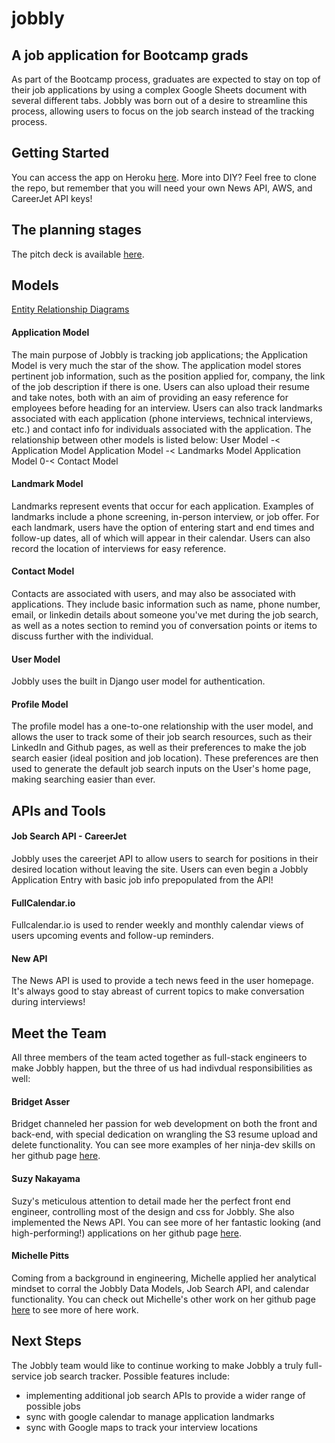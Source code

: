 # jobbly
## A job application for Bootcamp grads
As part of the Bootcamp process, graduates are expected to stay on top of their job applications by using a complex Google Sheets document with several different tabs. Jobbly was born out of a desire to streamline this process, allowing users to focus on the job search instead of the tracking process.

## Getting Started
You can access the app on Heroku [here](https://jobbly-tracker.herokuapp.com/). More into DIY? Feel free to clone the repo, but remember that you will need your own News API, AWS, and CareerJet API keys!

## The planning stages
The pitch deck is available [here](https://docs.google.com/presentation/d/10yUvMnNGTcP0CqpA5ak_AdUjC4EvJczOQ4-DEybtLmk/edit#slide=id.p).

## Models
[Entity Relationship Diagrams](https://i.imgur.com/uZ5GQLi.jpg)

#### Application Model
The main purpose of Jobbly is tracking job applications; the Application Model is very much the star of the show. The application model stores pertinent job information, such as the position applied for, company, the link of the job description if there is one. Users can also upload their resume and take notes, both with an aim of providing an easy reference for employees before heading for an interview. Users can also track landmarks associated with each application (phone interviews, technical interviews, etc.) and contact info for individuals associated with the application. The relationship between other models is listed below:
User Model -< Application Model
Application Model -< Landmarks Model
Application Model 0-< Contact Model

#### Landmark Model
Landmarks represent events that occur for each application. Examples of landmarks include a phone screening, in-person interview, or job offer. For each landmark, users have the option of entering start and end times and follow-up dates, all of which will appear in their calendar. Users can also record the location of interviews for easy reference.

#### Contact Model
Contacts are associated with users, and may also be associated with applications. They include basic information such as name, phone number, email, or linkedin details about someone you've met during the job search, as well as a notes section to remind you of conversation points or items to discuss further with the individual.

#### User Model
Jobbly uses the built in Django user model for authentication.

#### Profile Model
The profile model has a one-to-one relationship with the user model, and allows the user to track some of their job search resources, such as their LinkedIn and Github pages, as well as their preferences to make the job search easier (ideal position and job location). These preferences are then used to generate the default job search inputs on the User's home page, making searching easier than ever.

## APIs and Tools
#### Job Search API - CareerJet
Jobbly uses the careerjet API to allow users to search for positions in their desired location without leaving the site. Users can even begin a Jobbly Application Entry with basic job info prepopulated from the API!

#### FullCalendar.io
Fullcalendar.io is used to render weekly and monthly calendar views of users upcoming events and follow-up reminders.

#### New API
The News API is used to provide a tech news feed in the user homepage. It's always good to stay abreast of current topics to make conversation during interviews!

## Meet the Team
All three members of the team acted together as full-stack engineers to make Jobbly happen, but the three of us had indivdual responsibilities as well:

#### Bridget Asser
Bridget channeled her passion for web development on both the front and back-end, with special dedication on wrangling the S3 resume upload and delete functionality. You can see more examples of her ninja-dev skills on her github page [here](https://github.com/Bridgta).

#### Suzy Nakayama
Suzy's meticulous attention to detail made her the perfect front end engineer, controlling most of the design and css for Jobbly. She also implemented the News API. You can see more of her fantastic looking (and high-performing!) applications on her github page [here](https://github.com/suzynakayama).

#### Michelle Pitts
Coming from a background in engineering, Michelle applied her analytical mindset to corral the Jobbly Data Models, Job Search API, and calendar functionality. You can check out Michelle's other work on her github page [here](https://github.com/meeschka) to see more of here work.

## Next Steps
The Jobbly team would like to continue working to make Jobbly a truly full-service job search tracker. Possible features include:
* implementing additional job search APIs to provide a wider range of possible jobs
* sync with google calendar to manage application landmarks
* sync with Google maps to track your interview locations